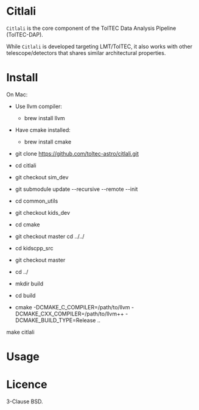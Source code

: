 # Citlali

`Citlali` is the core component of the TolTEC Data Analysis Pipeline
(TolTEC-DAP).


While `Citlali` is developed targeting LMT/TolTEC, it also works with
other telescope/detectors that shares similar architectural properties.


# Install

On Mac:

- Use llvm compiler:
  - brew install llvm

- Have cmake installed:
  - brew install cmake

- git clone https://github.com/toltec-astro/citlali.git

- cd citlali

- git checkout sim_dev

- git submodule update --recursive --remote --init

- cd common_utils

- git checkout kids_dev

- cd cmake

- git checkout master cd ../../

- cd kidscpp_src

- git checkout master

- cd ../

- mkdir build

- cd build

- cmake -DCMAKE_C_COMPILER=/path/to/llvm -DCMAKE_CXX_COMPILER=/path/to/llvm++ -DCMAKE_BUILD_TYPE=Release ..

make citlali




# Usage

<usage>


# Licence

3-Clause BSD.
